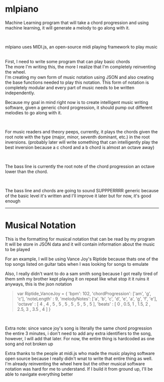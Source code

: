 # mlpiano

Machine Learning program that will take a chord progression and using machine learning, it will generate a melody to go along with it.

<br>

mlpiano uses MIDI.js, an open-source midi playing framework to play music

<br>
First, I need to write some program that can play basic chords
<br>
The more I'm writing this, the more I realize that I'm completely reinventing the wheel.
<br>
I'm creating my own form of music notation using JSON and also creating the base functions needed to play this notation. This form of notation is completely modular and every part of music needs to be written independently. 

<br>

Because my goal in mind right now is to create intelligent music writing software, given a generic chord progression, it should pump out different melodies to go along with it. 

<br>

For music readers and theory peeps, currently, it plays the chords given the root note with the type (major, minor, seventh dominant, etc.) in the root inversions. (probably later will write something that can intelligently play the best inversion because a c chord and a b chord is almost an octave away)

<br>

The bass line is currently the root note of the chord progression an octave lower than the chord.

<br>

The bass line and chords are going to sound SUPPPERRRR generic because of the basic level it's written and I'll improve it later but for now, it's good enough

----

# Musical Notation

This is the formatting for musical notation that can be read by my program
<br>
It will be store in JSON data and it will contain information about the music to be played
<br>

For an example, I will be using Vance Joy's Riptide because thats one of the top songs listed on guitar tabs when I was looking for songs to emulate
<br>

Also, I really didn't want to do a sam smith song because I got really tired of them
smh my brother kept playing it on repeat like what stop it it ruins it
<br>
anyways, this is the json notation
<br>

>var Riptide_VanceJoy = {
>    'bpm': 102,
>    'chordProgression': ['am', 'g', 'c'],
>    'noteLength' : 9,
>    'melodyNotes': ['a', 'b', 'c', 'd', 'e', 'a', 'g', 'f', 'e'],
>    'octave'     : [ 4 ,  4 ,  5 ,  5 ,  5 ,  5 ,  5 ,  5  , 5 ],
>    'beats'      : [ 0 , 0.5, 1  , 1.5,  2 , 2.5,  3 , 3.5 , 4 ]
>}

<br>

Extra note: since vance joy's song is literally the same chord progression the entire 3 minutes, i don't need to add any extra identifiers to the song, however, I will add that later. For now, the entire thing is hardcoded as one song and not broken up
<br>

Extra thanks to the people at midi.js who made the music playing software open source because I really didn't wnat to write that entire thing as well. I'm already reinventing the wheel here but the other musical software notation was hard for me to understand. If I build it from ground up, I'll be able to navigate everything better

